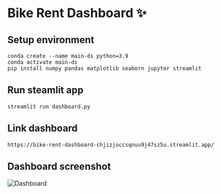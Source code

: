# Bike Rent Dashboard ✨

## Setup environment
```
conda create --name main-ds python=3.9
conda activate main-ds
pip install numpy pandas matplotlib seaborn jupyter streamlit
```

## Run steamlit app
```
streamlit run dashboard.py
```

## Link dashboard
```
https://bike-rent-dashboard-chjizjoccsqnuu9j47sz5u.streamlit.app/
```

## Dashboard screenshot
![Dashboard](https://github.com/Adnialaydrus/bike-rent-dashboard/assets/93865119/8955d7f3-1b48-41aa-8d5c-16fffe45c71f)

